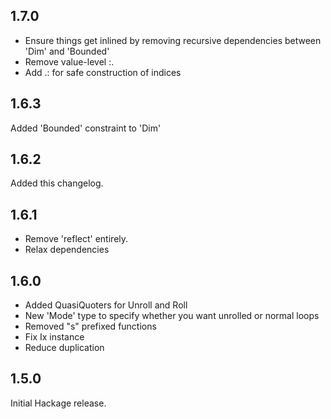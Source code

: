 1.7.0
-----
* Ensure things get inlined by removing recursive dependencies between 'Dim' and 'Bounded'
* Remove value-level :.
* Add .: for safe construction of indices

1.6.3
-----
Added 'Bounded' constraint to 'Dim'

1.6.2
-----
Added this changelog.

1.6.1
-----
* Remove 'reflect' entirely.
* Relax dependencies

1.6.0
-----
* Added QuasiQuoters for Unroll and Roll
* New 'Mode' type to specify whether you want unrolled or normal loops
* Removed "s" prefixed functions
* Fix Ix instance
* Reduce duplication

1.5.0
-----
Initial Hackage release.
